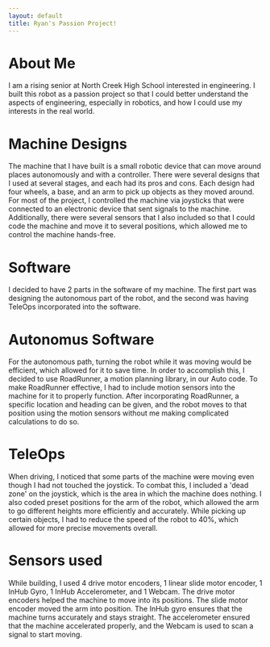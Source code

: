```yaml
---
layout: default
title: Ryan's Passion Project!
---
```


# About Me 

I am a rising senior at North Creek High School interested in engineering. I built this robot as a passion project so that I could better understand the aspects of engineering, especially in robotics, and how I could use my interests in the real world. 

# Machine Designs

The machine that I have built is a small robotic device that can move around places autonomously and with a controller. There were several designs that I used at several stages, and each had its pros and cons. Each design had four wheels, a base, and an arm to pick up objects as they moved around. For most of the project, I controlled the machine via joysticks that were connected to an electronic device that sent signals to the machine. Additionally, there were several sensors that I also included so that I could code the machine and move it to several positions, which allowed me to control the machine hands-free. 

# Software
I decided to have 2 parts in the software of my machine. The first part was designing the autonomous part of the robot, and the second was having TeleOps incorporated into the software. 

# Autonomus Software
For the autonomous path, turning the robot while it was moving would be efficient, which allowed for it to save time. In order to accomplish this, I decided to use RoadRunner, a motion planning library, in our Auto code. To make RoadRunner effective, I had to include motion sensors into the machine for it to properly function. After incorporating RoadRunner, a specific location and heading can be given, and the robot moves to that position using the motion sensors without me making complicated calculations to do so. 

# TeleOps
When driving, I noticed that some parts of the machine were moving even though I had not touched the joystick. To combat this, I included a 'dead zone' on the joystick, which is the area in which the machine does nothing. I also coded preset positions for the arm of the robot, which allowed the arm to go different heights more efficiently and accurately. While picking up certain objects, I had to reduce the speed of the robot to 40%, which allowed for more precise movements overall. 

# Sensors used
While building, I used 4 drive motor encoders, 1 linear slide motor encoder, 1 InHub Gyro, 1 InHub Accelerometer, and 1 Webcam. The drive motor encoders helped the machine to move into its positions. The slide motor encoder moved the arm into position. The InHub gyro ensures that the machine turns accurately and stays straight. The accelerometer ensured that the machine accelerated properly, and the Webcam is used to scan a signal to start moving. 

